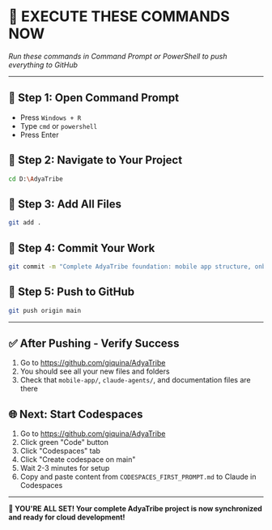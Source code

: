 # 🚀 EXECUTE THESE COMMANDS NOW

*Run these commands in Command Prompt or PowerShell to push everything to GitHub*

---

## 📍 **Step 1: Open Command Prompt**
- Press `Windows + R`
- Type `cmd` or `powershell`
- Press Enter

## 📍 **Step 2: Navigate to Your Project**
```bash
cd D:\AdyaTribe
```

## 📍 **Step 3: Add All Files**
```bash
git add .
```

## 📍 **Step 4: Commit Your Work**
```bash
git commit -m "Complete AdyaTribe foundation: mobile app structure, onboarding Steps 1-2, design system, documentation, and Claude AI agents"
```

## 📍 **Step 5: Push to GitHub**
```bash
git push origin main
```

---

## ✅ **After Pushing - Verify Success**
1. Go to https://github.com/giquina/AdyaTribe
2. You should see all your new files and folders
3. Check that `mobile-app/`, `claude-agents/`, and documentation files are there

## 🌐 **Next: Start Codespaces**
1. Go to https://github.com/giquina/AdyaTribe
2. Click green "Code" button
3. Click "Codespaces" tab
4. Click "Create codespace on main"
5. Wait 2-3 minutes for setup
6. Copy and paste content from `CODESPACES_FIRST_PROMPT.md` to Claude in Codespaces

---

**🎉 YOU'RE ALL SET! Your complete AdyaTribe project is now synchronized and ready for cloud development!**
